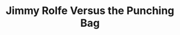 ---
layout: other-video
permalink: /jimmy-rolfe-versus-the-punching-bag
title: Jimmy Rolfe Versus the Punching Bag
video_number: 1
release_date: 1989-07-14
description: 
cast: 
video_info: 
  - youtube;Highlight video;o5cUT9wUh1Q
bitchute_id: 
archive_id: 
video_available: true
medium: live action
old_cm_description: |
  A movie about the clumsiest and youngest boxer in the world who was so stupid, he couldn't even defeat his own punching bag.
james_old_star_rating: 1
james_old_number_rating: 2
---
